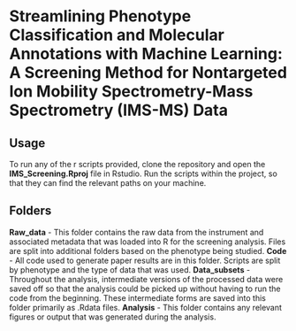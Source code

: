 # Streamlining Phenotype Classification and Molecular Annotations with Machine Learning: A Screening Method for Nontargeted Ion Mobility Spectrometry-Mass Spectrometry (IMS-MS) Data


## Usage
To run any of the r scripts provided, clone the repository and open the **IMS_Screening.Rproj** file in Rstudio.
Run the scripts within the project, so that they can find the relevant paths on your machine. 

## Folders
**Raw_data** - This folder contains the raw data from the instrument and associated metadata that was loaded into R for the screening analysis. Files are split into additional folders based on the phenotype being studied. 
**Code** - All code used to generate paper results are in this folder. Scripts are split by phenotype and the type of data that was used. 
**Data_subsets** - Throughout the analysis, intermediate versions of the processed data were saved off so that the analysis could be picked up without having to run the code from the beginning. These intermediate forms are saved into this folder primarily as .Rdata files.
**Analysis** - This folder contains any relevant figures or output that was generated during the analysis.


